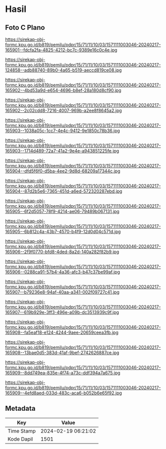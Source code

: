 # Hasil

## Foto C Plano

https://sirekap-obj-formc.kpu.go.id/b819/pemilu/pdpr/15/71/11/10/03/1571111003046-20240217-165901--fdcfa2fa-4825-4212-bc7c-9389e16c0c4e.jpg

https://sirekap-obj-formc.kpu.go.id/b819/pemilu/pdpr/15/71/11/10/03/1571111003046-20240217-124858--adb88740-89b0-4a65-b519-aeccd819ce08.jpg

https://sirekap-obj-formc.kpu.go.id/b819/pemilu/pdpr/15/71/11/10/03/1571111003046-20240217-165902--4bd53a9d-e654-4696-b8ef-28a180d8cf90.jpg

https://sirekap-obj-formc.kpu.go.id/b819/pemilu/pdpr/15/71/11/10/03/1571111003046-20240217-165902--2c02cdd8-7216-4007-969b-a2ee8f8645a2.jpg

https://sirekap-obj-formc.kpu.go.id/b819/pemilu/pdpr/15/71/11/10/03/1571111003046-20240217-165903--1038a05c-1cc7-4e4c-9412-9e1850c78b36.jpg

https://sirekap-obj-formc.kpu.go.id/b819/pemilu/pdpr/15/71/11/10/03/1571111003046-20240217-165903--1714d489-72a7-41a2-9e4e-a943851225fe.jpg

https://sirekap-obj-formc.kpu.go.id/b819/pemilu/pdpr/15/71/11/10/03/1571111003046-20240217-165904--dfd5f6f0-d5ba-4ee2-9d8d-68209a17344c.jpg

https://sirekap-obj-formc.kpu.go.id/b819/pemilu/pdpr/15/71/11/10/03/1571111003046-20240217-165904--87d2b5e6-7365-451d-a6ed-572320287ebd.jpg

https://sirekap-obj-formc.kpu.go.id/b819/pemilu/pdpr/15/71/11/10/03/1571111003046-20240217-165905--6f2d5057-78f9-4214-ae06-79489b067131.jpg

https://sirekap-obj-formc.kpu.go.id/b819/pemilu/pdpr/15/71/11/10/03/1571111003046-20240217-165905--6b812c4a-43b7-4570-b4f9-12d0d04c571d.jpg

https://sirekap-obj-formc.kpu.go.id/b819/pemilu/pdpr/15/71/11/10/03/1571111003046-20240217-165906--2f9f0770-bfd8-4ded-8a2d-140a282f82b9.jpg

https://sirekap-obj-formc.kpu.go.id/b819/pemilu/pdpr/15/71/11/10/03/1571111003046-20240217-165906--0288ca91-57b4-4a36-afc3-b47c37be99af.jpg

https://sirekap-obj-formc.kpu.go.id/b819/pemilu/pdpr/15/71/11/10/03/1571111003046-20240217-165907--b79236e8-94af-40aa-a341-002f09727c41.jpg

https://sirekap-obj-formc.kpu.go.id/b819/pemilu/pdpr/15/71/11/10/03/1571111003046-20240217-165907--619b929e-3ff3-496e-a09b-dc3513939c9f.jpg

https://sirekap-obj-formc.kpu.go.id/b819/pemilu/pdpr/15/71/11/10/03/1571111003046-20240217-165908--fa5eaf18-e124-4244-9aee-20659ceea3fb.jpg

https://sirekap-obj-formc.kpu.go.id/b819/pemilu/pdpr/15/71/11/10/03/1571111003046-20240217-165908--13bae0d5-383d-41af-9bef-2742626887ce.jpg

https://sirekap-obj-formc.kpu.go.id/b819/pemilu/pdpr/15/71/11/10/03/1571111003046-20240217-165909--8dd749ea-835e-4f74-a73c-ddf394a7a675.jpg

https://sirekap-obj-formc.kpu.go.id/b819/pemilu/pdpr/15/71/11/10/03/1571111003046-20240217-165909--4efd8aed-033d-483c-aca6-b052b6e65f92.jpg


## Metadata

| Key        | Value               |
| ---------- | ------------------- |
| Time Stamp | 2024-02-19 06:21:02 |
| Kode Dapil | 1501                |



